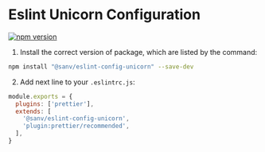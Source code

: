 # Eslint Unicorn Configuration

[![npm version](https://badge.fury.io/js/%40sanv%2Feslint-config-unicorn.svg)](https://badge.fury.io/js/%40sanv%2Feslint-config-unicorn)

1. Install the correct version of package, which are listed by the command:

```bash
npm install "@sanv/eslint-config-unicorn" --save-dev
```

2. Add next line to your `.eslintrc.js`:

```js
module.exports = {
  plugins: ['prettier'],
  extends: [
    '@sanv/eslint-config-unicorn',
    'plugin:prettier/recommended',
  ],
}
```
